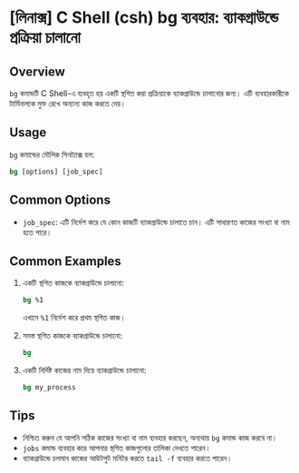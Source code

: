 # [লিনাক্স] C Shell (csh) bg ব্যবহার: ব্যাকগ্রাউন্ডে প্রক্রিয়া চালানো

## Overview
`bg` কমান্ডটি C Shell-এ ব্যবহৃত হয় একটি স্থগিত করা প্রক্রিয়াকে ব্যাকগ্রাউন্ডে চালানোর জন্য। এটি ব্যবহারকারীকে টার্মিনালকে মুক্ত রেখে অন্যান্য কাজ করতে দেয়।

## Usage
`bg` কমান্ডের মৌলিক সিনট্যাক্স হল:

```csh
bg [options] [job_spec]
```

## Common Options
- `job_spec`: এটি নির্দেশ করে যে কোন কাজটি ব্যাকগ্রাউন্ডে চালাতে চান। এটি সাধারণত কাজের সংখ্যা বা নাম হতে পারে।

## Common Examples
1. একটি স্থগিত কাজকে ব্যাকগ্রাউন্ডে চালানো:
   ```csh
   bg %1
   ```
   এখানে `%1` নির্দেশ করে প্রথম স্থগিত কাজ।

2. সমস্ত স্থগিত কাজকে ব্যাকগ্রাউন্ডে চালানো:
   ```csh
   bg
   ```

3. একটি নির্দিষ্ট কাজের নাম দিয়ে ব্যাকগ্রাউন্ডে চালানো:
   ```csh
   bg my_process
   ```

## Tips
- নিশ্চিত করুন যে আপনি সঠিক কাজের সংখ্যা বা নাম ব্যবহার করছেন, অন্যথায় `bg` কমান্ড কাজ করবে না।
- `jobs` কমান্ড ব্যবহার করে আপনার স্থগিত কাজগুলোর তালিকা দেখতে পারেন।
- ব্যাকগ্রাউন্ডে চলমান কাজের আউটপুট মনিটর করতে `tail -f` ব্যবহার করতে পারেন।